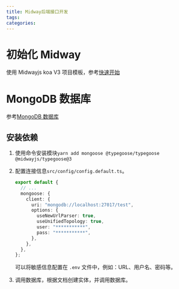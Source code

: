 ```yaml
---
title: Midway后端接口开发
tags:
categories:
---
```


# 初始化 Midway

使用 Midwayjs koa V3 项目模板，参考[快速开始](http://www.midwayjs.org/docs/quickstart)

# MongoDB 数据库

参考[MongoDB 数据库](http://www.midwayjs.org/docs/mongodb)

## 安装依赖

1. 使用命令安装模块`yarn add mongoose @typegoose/typegoose @midwayjs/typegoose@3`

2. 配置连接信息`src/config/config.default.ts`。

   ```ts
   export default {
     // ...
     mongoose: {
       client: {
         uri: "mongodb://localhost:27017/test",
         options: {
           useNewUrlParser: true,
           useUnifiedTopology: true,
           user: "***********",
           pass: "***********",
         },
       },
     },
   };
   ```

   可以将敏感信息配置在 `.env` 文件中，例如：URL、用户名、密码等。

3. 调用数据库，根据文档创建实体，并调用数据库。
